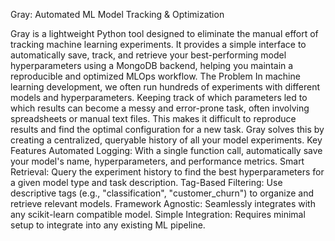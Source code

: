 Gray: Automated ML Model Tracking & Optimization

Gray is a lightweight Python tool designed to eliminate the manual effort of tracking machine learning experiments. It provides a simple interface to automatically save, track, and retrieve your best-performing model hyperparameters using a MongoDB backend, helping you maintain a reproducible and optimized MLOps workflow.
The Problem
In machine learning development, we often run hundreds of experiments with different models and hyperparameters. Keeping track of which parameters led to which results can become a messy and error-prone task, often involving spreadsheets or manual text files. This makes it difficult to reproduce results and find the optimal configuration for a new task.
Gray solves this by creating a centralized, queryable history of all your model experiments.
Key Features
Automated Logging: With a single function call, automatically save your model's name, hyperparameters, and performance metrics.
Smart Retrieval: Query the experiment history to find the best hyperparameters for a given model type and task description.
Tag-Based Filtering: Use descriptive tags (e.g., "classification", "customer_churn") to organize and retrieve relevant models.
Framework Agnostic: Seamlessly integrates with any scikit-learn compatible model.
Simple Integration: Requires minimal setup to integrate into any existing ML pipeline.

